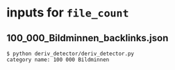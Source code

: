 # inputs for `file_count`

## 100_000_Bildminnen_backlinks.json

```console
$ python deriv_detector/deriv_detector.py 
category name: 100 000 Bildminnen
```
